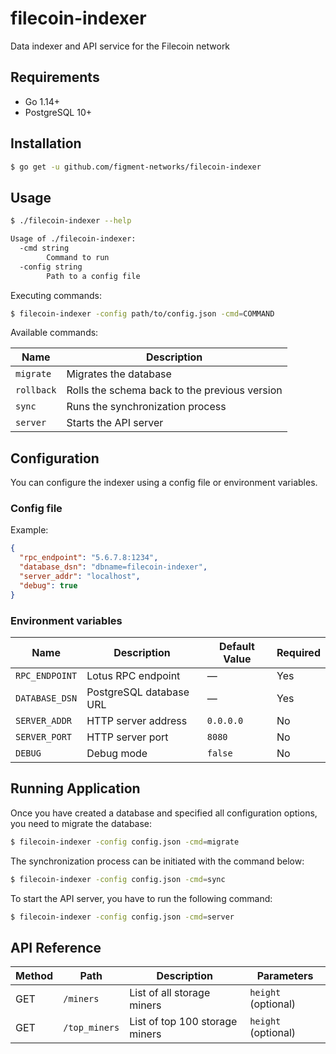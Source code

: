 # filecoin-indexer

Data indexer and API service for the Filecoin network

## Requirements

- Go 1.14+
- PostgreSQL 10+

## Installation

```bash
$ go get -u github.com/figment-networks/filecoin-indexer
```

## Usage

```bash
$ ./filecoin-indexer --help

Usage of ./filecoin-indexer:
  -cmd string
    	Command to run
  -config string
    	Path to a config file
```

Executing commands:

```bash
$ filecoin-indexer -config path/to/config.json -cmd=COMMAND
```

Available commands:

| Name       | Description                                   |
|------------|-----------------------------------------------|
| `migrate`  | Migrates the database                         |
| `rollback` | Rolls the schema back to the previous version |
| `sync`     | Runs the synchronization process              |
| `server`   | Starts the API server                         |

## Configuration

You can configure the indexer using a config file or environment variables.

### Config file

Example:

```json
{
  "rpc_endpoint": "5.6.7.8:1234",
  "database_dsn": "dbname=filecoin-indexer",
  "server_addr": "localhost",
  "debug": true
}
```

### Environment variables

| Name                 | Description             | Default Value | Required |
|----------------------|-------------------------|---------------|----------|
| `RPC_ENDPOINT`       | Lotus RPC endpoint      | —             | Yes      |
| `DATABASE_DSN`       | PostgreSQL database URL | —             | Yes      |
| `SERVER_ADDR`        | HTTP server address     | `0.0.0.0`     | No       |
| `SERVER_PORT`        | HTTP server port        | `8080`        | No       |
| `DEBUG`              | Debug mode              | `false`       | No       |

## Running Application

Once you have created a database and specified all configuration options, you need to migrate the database:

```bash
$ filecoin-indexer -config config.json -cmd=migrate
```

The synchronization process can be initiated with the command below:

```bash
$ filecoin-indexer -config config.json -cmd=sync
```

To start the API server, you have to run the following command:

```bash
$ filecoin-indexer -config config.json -cmd=server
```

## API Reference

| Method | Path          | Description                    | Parameters          |
|--------|---------------|--------------------------------|---------------------|
| GET    | `/miners`     | List of all storage miners     | `height` (optional) |
| GET    | `/top_miners` | List of top 100 storage miners | `height` (optional) |
